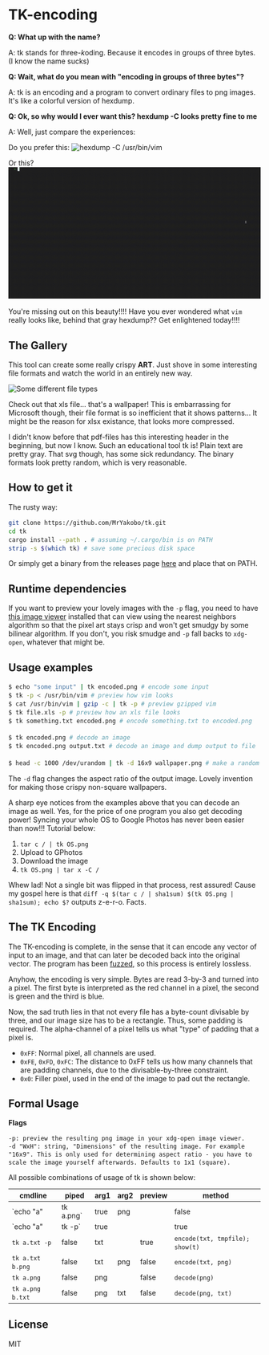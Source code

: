 # TK-encoding

**Q: What up with the name?**

A: tk stands for *t*hree-*k*oding. Because it encodes in groups of three bytes. (I know the name sucks)

**Q: Wait, what do you mean with "encoding in groups of three bytes"?**

A: tk is an encoding and a program to convert ordinary files to png images. It's like a colorful version of hexdump.

**Q: Ok, so why would I ever want this? hexdump -C looks pretty fine to me**

A: Well, just compare the experiences:

Do you prefer this: ![hexdump -C /usr/bin/vim](img/hexdump-vim.gif)

Or this? ![tk -p /usr/bin/vim](img/tk.gif)

You're missing out on this beauty!!!! Have you ever wondered what `vim` really looks like, behind that gray hexdump?? Get enlightened today!!!!

## The Gallery

This tool can create some really crispy **ART**. Just shove in some interesting file formats and watch the world in an entirely new way.

![Some different file types](img/gallery.png)

Check out that xls file... that's a wallpaper! This is embarrassing for Microsoft though, their file format is so inefficient that it shows patterns... It might be the reason for xlsx existance, that looks more compressed.

I didn't know before that pdf-files has this interesting header in the beginning, but now I know. Such an educational tool tk is! Plain text are pretty gray. That svg though, has some sick redundancy. The binary formats look pretty random, which is very reasonable.

## How to get it

The rusty way:

```bash
git clone https://github.com/MrYakobo/tk.git
cd tk
cargo install --path . # assuming ~/.cargo/bin is on PATH
strip -s $(which tk) # save some precious disk space
```

Or simply get a binary from the releases page [here](https://github.com/MrYakobo/tk/releases) and place that on PATH.

## Runtime dependencies

If you want to preview your lovely images with the `-p` flag, you need to have [this image viewer](https://github.com/eXeC64/imv) installed that can view using the nearest neighbors algorithm so that the pixel art stays crisp and won't get smudgy by some bilinear algorithm. If you don't, you risk smudge  and `-p` fall backs to `xdg-open`, whatever that might be.

## Usage examples

```bash
$ echo "some input" | tk encoded.png # encode some input
$ tk -p < /usr/bin/vim # preview how vim looks
$ cat /usr/bin/vim | gzip -c | tk -p # preview gzipped vim
$ tk file.xls -p # preview how an xls file looks
$ tk something.txt encoded.png # encode something.txt to encoded.png

$ tk encoded.png # decode an image
$ tk encoded.png output.txt # decode an image and dump output to file

$ head -c 1000 /dev/urandom | tk -d 16x9 wallpaper.png # make a random 16x9 wallpaper!
```

The `-d` flag changes the aspect ratio of the output image. Lovely invention for making those crispy non-square wallpapers.

A sharp eye notices from the examples above that you can decode an image as well. Yes, for the price of one program you also get decoding power! Syncing your whole OS to Google Photos has never been easier than now!!! Tutorial below:

1. `tar c / | tk OS.png`
2. Upload to GPhotos
3. Download the image
4. `tk OS.png | tar x -C /`

Whew lad! Not a single bit was flipped in that process, rest assured! Cause my gospel here is that `diff -q $(tar c / | sha1sum) $(tk OS.png | sha1sum); echo $?` outputs z-e-r-o. Facts.

## The TK Encoding

The TK-encoding is complete, in the sense that it can encode any vector of input to an image, and that can later be decoded back into the original vector. The program has been [fuzzed](https://github.com/rust-fuzz/cargo-fuzz), so this process is entirely lossless.

Anyhow, the encoding is very simple. Bytes are read 3-by-3 and turned into a pixel. The first byte is interpreted as the red channel in a pixel, the second is green and the third is blue.

Now, the sad truth lies in that not every file has a byte-count divisable by three, and our image size has to be a rectangle. Thus, some padding is required. The alpha-channel of a pixel tells us what "type" of padding that a pixel is.

- `0xFF`: Normal pixel, all channels are used.
- `0xFE`, `0xFD`, `0xFC`: The distance to 0xFF tells us how many channels that are padding channels, due to the divisable-by-three constraint.
- `0x0`: Filler pixel, used in the end of the image to pad out the rectangle.

## Formal Usage

**Flags**

    -p: preview the resulting png image in your xdg-open image viewer.
    -d "WxH": string, "Dimensions" of the resulting image. For example "16x9". This is only used for determining aspect ratio - you have to scale the image yourself afterwards. Defaults to 1x1 (square).

All possible combinations of usage of tk is shown below:

| cmdline                | piped | arg1 | arg2 | preview | method                              |
|------------------------|-------|------|------|---------|-------------------------------------|
| `echo "a" | tk a.png`  | true  | png  |      |  false  | `encode(stdin, arg1)`               |
| `echo "a" | tk -p`     | true  |      |      |  true   | `encode(stdin, tmpfile); show(t)`   |
| `tk a.txt -p`          | false | txt  |      |  true   | `encode(txt, tmpfile); show(t)`     |
| `tk a.txt b.png`       | false | txt  | png  |  false  | `encode(txt, png)`                  |
| `tk a.png`             | false | png  |      |  false  | `decode(png)`                       |
| `tk a.png b.txt`       | false | png  | txt  |  false  | `decode(png, txt)`                  |

## License

MIT